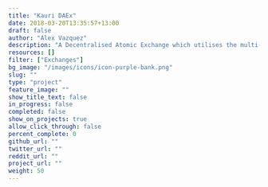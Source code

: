 ```yaml
---
title: "Kauri DAEx"
date: 2018-03-20T13:35:57+13:00
draft: false
author: "Alex Vazquez"
description: "A Decentralised Atomic Exchange which utilises the multi-currency features of the Kauri Wallet. Users will be able to create safe peer 2 peer atomic exchanges for any currency supported by the wallet."
resources: []
filter: ["Exchanges"]
bg_image: "/images/icons/icon-purple-bank.png"
slug: ""
type: "project"
feature_image: ""
show_title_text: false
in_progress: false
completed: false
show_on_projects: true
allow_click_through: false
percent_complete: 0
github_url: ""
twitter_url: ""
reddit_url: ""
project_url: ""
weight: 50
---
```

